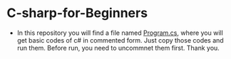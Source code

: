# C-sharp-for-Beginners
- In this repository you will find a file named [Program.cs](https://github.com/AbuTaher003/C-sharp-for-Beginners/blob/main/Program.cs), where you will get basic codes of c# in commented form. Just copy those codes and run them. Before run, you need to uncommnet them first. Thank you. 
